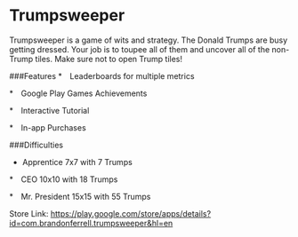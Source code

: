 # Trumpsweeper

Trumpsweeper is a game of wits and strategy. The Donald Trumps are busy getting dressed. Your job is to toupee all of them and uncover all of the non-Trump tiles. Make sure not to open Trump tiles!


###Features
* Leaderboards for multiple metrics

* Google Play Games Achievements

* Interactive Tutorial

* In-app Purchases


###Difficulties
* Apprentice 7x7 with 7 Trumps

* CEO 10x10 with 18 Trumps

* Mr. President 15x15 with 55 Trumps

Store Link: https://play.google.com/store/apps/details?id=com.brandonferrell.trumpsweeper&hl=en
